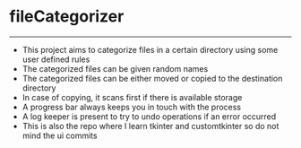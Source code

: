 # fileCategorizer

___

* This project aims to categorize files in a certain directory using some user defined rules
* The categorized files can be given random names
* The categorized files can be either moved or copied to the destination directory
* In case of copying, it scans first if there is available storage
* A progress bar always keeps you in touch with the process
* A log keeper is present to try to undo operations if an error occurred
* This is also the repo where I learn tkinter and customtkinter so do not mind the ui commits